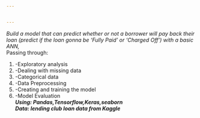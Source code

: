 ```yaml
---


---
```


<p><em>Build a model that can predict whether or not a borrower will pay back their loan (predict if the loan gonna be ‘Fully Paid’ or ‘Charged Off’) with a basic ANN,</em><br>
Passing through:</p>
<ol>
<li>-Exploratory analysis</li>
<li>-Dealing with missing data</li>
<li>-Categorical data</li>
<li>-Data Preprocessing</li>
<li>-Creating and training the model</li>
<li>-Model Evaluation<br>
<em><strong>Using: Pandas,Tensorflow,Keras,seaborn<br>
Data: lending club loan data from Kaggle</strong></em></li>
</ol>

